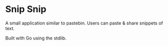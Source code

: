 # Snip Snip

A small application similar to pastebin.
Users can paste & share snippets of text.

Built with Go using the stdlib.
